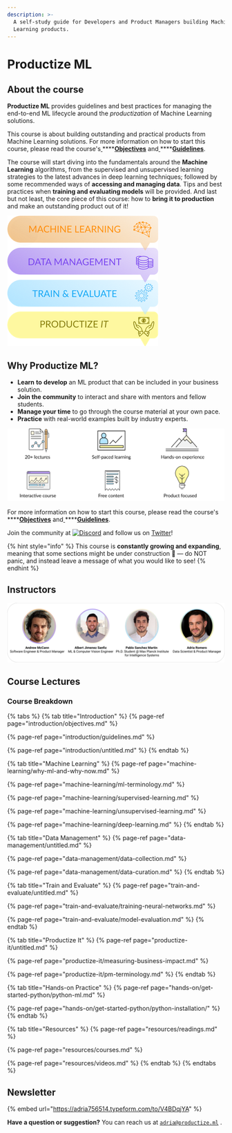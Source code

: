 ```yaml
---
description: >-
  A self-study guide for Developers and Product Managers building Machine
  Learning products.
---
```


# Productize ML

## About the course

**Productize ML** provides guidelines and best practices for managing the end-to-end ML lifecycle around the _productization_ of Machine Learning solutions.

This course is about building outstanding and practical products from Machine Learning solutions. For more information on how to start this course, please read the course's[ ](https://productize.ml/Objectives-2abf4db47bb745748f745efa276e5b85)\*\*\*\*[**Objectives**](introduction/objectives.md) and[ ](https://productize.ml/Guidelines-44840ce96a424e4390a6856878b65d59)\*\*\*\*[**Guidelines**](introduction/guidelines.md). 

The course will start diving into the fundamentals around the **Machine Learning** algorithms, from the supervised and unsupervised learning strategies to the latest advances in deep learning techniques; followed by some recommended ways of **accessing and managing data**. Tips and best practices when **training and evaluating models** will be provided. And last but not least, the core piece of this course: how to **bring it to production** and make an outstanding product out of it! 

![](.gitbook/assets/course-lectures%20%281%29.png)

## Why Productize ML?

* **Learn** **to** **develop** an ML product that can be included in your business solution.
* **Join the community** to interact and share with mentors and fellow students.
* **Manage your time** to go through the course material at your own pace.
* **Practice** with real-world examples built by industry experts.

![](.gitbook/assets/intro.png)

For more information on how to start this course, please read the course's[ ](https://productize.ml/Objectives-2abf4db47bb745748f745efa276e5b85)\*\*\*\*[**Objectives**](introduction/objectives.md) and[ ](https://productize.ml/Guidelines-44840ce96a424e4390a6856878b65d59)\*\*\*\*[**Guidelines**](introduction/guidelines.md). 

Join the community at [![Discord](https://camo.githubusercontent.com/721a04c8d44d23c9284fbe1eac71f39b6f544db7/68747470733a2f2f696d672e736869656c64732e696f2f646973636f72642f3436333735323832303032363337363230322e7376673f6c6162656c3d266c6f676f3d646973636f7264266c6f676f436f6c6f723d66666666666626636f6c6f723d373338394438266c6162656c436f6c6f723d364137454332)](https://discord.gg/gP6z2nR) and follow us on [Twitter](https://twitter.com/productizeML/)!

{% hint style="info" %}
This course is **constantly growing and expanding**, meaning that some sections might be under construction 🚧 — do NOT panic, and instead leave a message of what you would like to see!
{% endhint %}

## Instructors

![](.gitbook/assets/team%20%281%29.png)

## Course Lectures

### Course Breakdown

{% tabs %}
{% tab title="Introduction" %}
{% page-ref page="introduction/objectives.md" %}

{% page-ref page="introduction/guidelines.md" %}

{% page-ref page="introduction/untitled.md" %}
{% endtab %}

{% tab title="Machine Learning" %}
{% page-ref page="machine-learning/why-ml-and-why-now.md" %}

{% page-ref page="machine-learning/ml-terminology.md" %}

{% page-ref page="machine-learning/supervised-learning.md" %}

{% page-ref page="machine-learning/unsupervised-learning.md" %}

{% page-ref page="machine-learning/deep-learning.md" %}
{% endtab %}

{% tab title="Data Management" %}
{% page-ref page="data-management/untitled.md" %}

{% page-ref page="data-management/data-collection.md" %}

{% page-ref page="data-management/data-curation.md" %}
{% endtab %}

{% tab title="Train and Evaluate" %}
{% page-ref page="train-and-evaluate/untitled.md" %}

{% page-ref page="train-and-evaluate/training-neural-networks.md" %}

{% page-ref page="train-and-evaluate/model-evaluation.md" %}
{% endtab %}

{% tab title="Productize It" %}
{% page-ref page="productize-it/untitled.md" %}

{% page-ref page="productize-it/measuring-business-impact.md" %}

{% page-ref page="productize-it/pm-terminology.md" %}
{% endtab %}

{% tab title="Hands-on Practice" %}
{% page-ref page="hands-on/get-started-python/python-ml.md" %}

{% page-ref page="hands-on/get-started-python/python-installation/" %}
{% endtab %}

{% tab title="Resources" %}
{% page-ref page="resources/readings.md" %}

{% page-ref page="resources/courses.md" %}

{% page-ref page="resources/videos.md" %}
{% endtab %}
{% endtabs %}

## Newsletter

{% embed url="https://adria756514.typeform.com/to/V4BDqjYA" %}

**Have a question or suggestion?** You can reach us at [`adria@productize.ml`](mailto:adria@productize.ml) .

